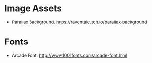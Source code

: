 Image Assets
============
- Parallax Background. https://raventale.itch.io/parallax-background

Fonts
=====
- Arcade Font. http://www.1001fonts.com/arcade-font.html